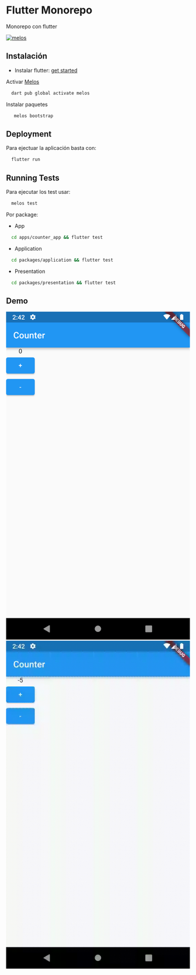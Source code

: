 
# Flutter Monorepo
Monorepo con flutter

[![melos](https://img.shields.io/badge/maintained%20with-melos-f700ff.svg?style=flat-square)](https://github.com/invertase/melos)

## Instalación
* Instalar flutter: [get started](https://docs.flutter.dev/get-started/install)

Activar [Melos](https://pub.dev/packages/melos)
```bash
  dart pub global activate melos
```

Instalar paquetes
```bash
   melos bootstrap
```
## Deployment
Para ejectuar la aplicación basta con:

```bash
  flutter run
```


## Running Tests

Para ejecutar los test usar:

```bash
  melos test
```

Por package:

* App
```bash
  cd apps/counter_app && flutter test
```

* Application
```bash
  cd packages/application && flutter test
```

* Presentation
```bash
  cd packages/presentation && flutter test
```
## Demo
![final image](media/Screenshot_1661967731.png)
![demo gif](media/untitled.gif)
